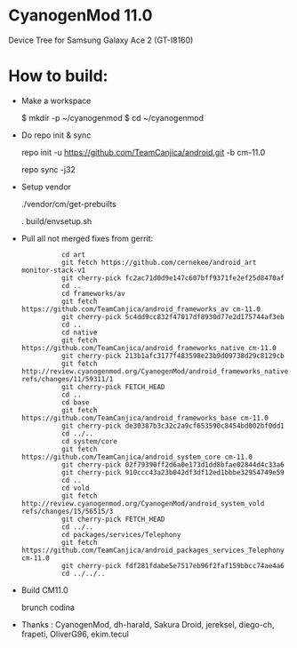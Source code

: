 CyanogenMod 11.0
=============================
Device Tree for Samsung Galaxy Ace 2
(GT-I8160)

How to build:
=============

- Make a workspace

  $ mkdir -p ~/cyanogenmod
  $ cd ~/cyanogenmod
  
- Do repo init & sync

  repo init -u https://github.com/TeamCanjica/android.git -b cm-11.0
  
  repo sync -j32

- Setup vendor
  
  ./vendor/cm/get-prebuilts
  
  . build/envsetup.sh

- Pull all not merged fixes from gerrit:

				cd art
				git fetch https://github.com/cernekee/android_art monitor-stack-v1
				git cherry-pick fc2ac71d0d9e147c607bff9371fe2ef25d8470af
				cd ..
				cd frameworks/av
				git fetch https://github.com/TeamCanjica/android_frameworks_av cm-11.0
				git cherry-pick 5c4dd9cc832f47017df8930d77e2d175744af3eb
				cd ..
				cd native
				git fetch https://github.com/TeamCanjica/android_frameworks_native cm-11.0
				git cherry-pick 213b1afc3177f483598e23b9d09738d29c8129cb
				git fetch http://review.cyanogenmod.org/CyanogenMod/android_frameworks_native refs/changes/11/59311/1
				git cherry-pick FETCH_HEAD
				cd ..
				cd base
				git fetch https://github.com/TeamCanjica/android_frameworks_base cm-11.0
				git cherry-pick de30387b3c32c2a9cf653590c8454bd002bf0dd1
				cd ../..
				cd system/core
				git fetch https://github.com/TeamCanjica/android_system_core cm-11.0
				git cherry-pick 02f79390ff2d6a0e173d1dd8bfae02844d4c33a6
				git cherry-pick 910ccc43a23b042df3df12ed1bbbe32954749e59
				cd ..
				cd vold
				git fetch http://review.cyanogenmod.org/CyanogenMod/android_system_vold refs/changes/15/56515/3
				git cherry-pick FETCH_HEAD
				cd ../..
				cd packages/services/Telephony
				git fetch https://github.com/TeamCanjica/android_packages_services_Telephony cm-11.0
				git cherry-pick fdf281fdabe5e7517eb96f2faf159bbcc74ae4a6
				cd ../../..
		
- Build CM11.0
  
  brunch codina


- Thanks : CyanogenMod, dh-harald, Sakura Droid, jereksel, diego-ch, frapeti, OliverG96, ekim.tecul
